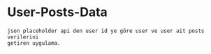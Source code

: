 # User-Posts-Data

    json placeholder api den user id ye göre user ve user ait posts verilerini 
    getiren uygulama.